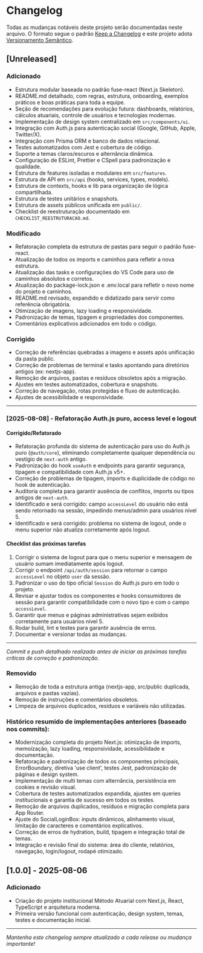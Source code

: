 # Changelog

Todas as mudanças notáveis deste projeto serão documentadas neste arquivo.
O formato segue o padrão [Keep a Changelog](https://keepachangelog.com/pt-BR/1.0.0/) e este projeto adota [Versionamento Semântico](https://semver.org/lang/pt-BR/).

## [Unreleased]

### Adicionado

- Estrutura modular baseada no padrão fuse-react (Next.js Skeleton).
- README.md detalhado, com regras, estrutura, onboarding, exemplos práticos e boas práticas para toda a equipe.
- Seção de recomendações para evolução futura: dashboards, relatórios, cálculos atuariais, controle de usuários e tecnologias modernas.
- Implementação de design system centralizado em `src/components/ui`.
- Integração com Auth.js para autenticação social (Google, GitHub, Apple, Twitter/X).
- Integração com Prisma ORM e banco de dados relacional.
- Testes automatizados com Jest e cobertura de código.
- Suporte a temas claros/escuros e alternância dinâmica.
- Configuração de ESLint, Prettier e CSpell para padronização e qualidade.
- Estrutura de features isoladas e modulares em `src/features`.
- Estrutura de API em `src/api` (hooks, services, types, models).
- Estrutura de contexts, hooks e lib para organização de lógica compartilhada.
- Estrutura de testes unitários e snapshots.
- Estrutura de assets públicos unificada em `public/`.
- Checklist de reestruturação documentado em `CHECKLIST_REESTRUTURACAO.md`.

### Modificado

- Refatoração completa da estrutura de pastas para seguir o padrão fuse-react.
- Atualização de todos os imports e caminhos para refletir a nova estrutura.
- Atualização das tasks e configurações do VS Code para uso de caminhos absolutos e corretos.
- Atualização do package-lock.json e .env.local para refletir o novo nome do projeto e caminhos.
- README.md revisado, expandido e didatizado para servir como referência obrigatória.
- Otimização de imagens, lazy loading e responsividade.
- Padronização de temas, tipagem e propriedades dos componentes.
- Comentários explicativos adicionados em todo o código.

### Corrigido

- Correção de referências quebradas a imagens e assets após unificação da pasta public.
- Correção de problemas de terminal e tasks apontando para diretórios antigos (ex: nextjs-app).
- Remoção de arquivos, pastas e resíduos obsoletos após a migração.
- Ajustes em testes automatizados, cobertura e snapshots.
- Correção de navegação, rotas protegidas e fluxo de autenticação.
- Ajustes de acessibilidade e responsividade.

---

### [2025-08-08] - Refatoração Auth.js puro, access level e logout

#### Corrigido/Refatorado

- Refatoração profunda do sistema de autenticação para uso do Auth.js puro (`@auth/core`), eliminando completamente qualquer dependência ou vestígio de `next-auth` antigo.
- Padronização do hook `useAuth` e endpoints para garantir segurança, tipagem e compatibilidade com Auth.js v5+.
- Correção de problemas de tipagem, imports e duplicidade de código no hook de autenticação.
- Auditoria completa para garantir ausência de conflitos, imports ou tipos antigos de `next-auth`.
- Identificado e será corrigido: campo `accessLevel` do usuário não está sendo retornado na sessão, impedindo menus/admin para usuários nível 5.
- Identificado e será corrigido: problema no sistema de logout, onde o menu superior não atualiza corretamente após logout.

#### Checklist das próximas tarefas

1. Corrigir o sistema de logout para que o menu superior e mensagem de usuário sumam imediatamente após logout.
2. Corrigir o endpoint `/api/auth/session` para retornar o campo `accessLevel` no objeto `user` da sessão.
3. Padronizar o uso do tipo oficial `Session` do Auth.js puro em todo o projeto.
4. Revisar e ajustar todos os componentes e hooks consumidores de sessão para garantir compatibilidade com o novo tipo e com o campo `accessLevel`.
5. Garantir que menus e páginas administrativas sejam exibidos corretamente para usuários nível 5.
6. Rodar build, lint e testes para garantir ausência de erros.
7. Documentar e versionar todas as mudanças.

---

_Commit e push detalhado realizado antes de iniciar as próximas tarefas críticas de correção e padronização._

### Removido

- Remoção de toda a estrutura antiga (nextjs-app, src/public duplicada, arquivos e pastas vazias).
- Remoção de instruções e comentários obsoletos.
- Limpeza de arquivos duplicados, resíduos e variáveis não utilizadas.

### Histórico resumido de implementações anteriores (baseado nos commits):

- Modernização completa do projeto Next.js: otimização de imports, memoização, lazy loading, responsividade, acessibilidade e documentação.
- Refatoração e padronização de todos os componentes principais, ErrorBoundary, diretiva 'use client', testes Jest, padronização de páginas e design system.
- Implementação de multi temas com alternância, persistência em cookies e revisão visual.
- Cobertura de testes automatizados expandida, ajustes em queries institucionais e garantia de sucesso em todos os testes.
- Remoção de arquivos duplicados, resíduos e migração completa para App Router.
- Ajuste do SocialLoginBox: inputs dinâmicos, alinhamento visual, limitação de caracteres e comentários explicativos.
- Correção de erros de hydration, build, tipagem e integração total de temas.
- Integração e revisão final do sistema: área do cliente, relatórios, navegação, login/logout, rodapé otimizado.

## [1.0.0] - 2025-08-06

### Adicionado

- Criação do projeto institucional Método Atuarial com Next.js, React, TypeScript e arquitetura moderna.
- Primeira versão funcional com autenticação, design system, temas, testes e documentação inicial.

---

_Mantenha este changelog sempre atualizado a cada release ou mudança importante!_
